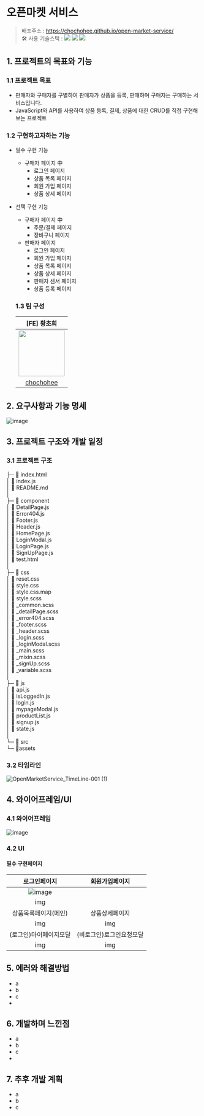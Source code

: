 # 오픈마켓 서비스
> 배포주소 : https://chochohee.github.io/open-market-service/ </br>
> 🛠 사용 기술스택 : <img src="https://img.shields.io/badge/html5-E34F26?style=for-the-badge&logo=html5&logoColor=white"> <img src="https://img.shields.io/badge/css-1572B6?style=for-the-badge&logo=css3&logoColor=white"> <img src="https://img.shields.io/badge/javascript-F7DF1E?style=for-the-badge&logo=javascript&logoColor=black"> </br>

## 1. 프로젝트의 목표와 기능
### 1.1 프로젝트 목표
- 판매자와 구매자를 구별하여 판매자가 상품을 등록, 판매하며 구매자는 구매하는 서비스입니다.
- JavaScript와 API를 사용하여 상품 등록, 결제, 상품에 대한 CRUD를 직접 구현해보는 프로젝트


### 1.2 구현하고자하는 기능
- 필수 구현 기능
  - 구매자 페이지 中
    - 로그인 페이지
    - 상품 목록 페이지
    - 회원 가입 페이지
    - 상품 상세 페이지
  
- 선택 구현 기능
  - 구매자 페이지 中
    - 주문/결제 페이지
    - 장바구니 페이지
  - 판매자 페이지
    - 로그인 페이지
    - 회원 가입 페이지
    - 상품 목록 페이지
    - 상품 상세 페이지
    - 판매자 센서 페이지
    - 상품 등록 페이지
   
  ### 1.3 팀 구성
  |[FE] 황초희|
  |:---:|
  |<img src = "https://github.com/user-attachments/assets/959ca3c8-a246-4c49-baff-1f341b91f006" width="120px" height="120px" />|
  |[chochohee](https://github.com/chochohee)|

## 2. 요구사항과 기능 명세
![image](https://github.com/user-attachments/assets/62599be3-2f29-47c8-9278-6bd505244b0e)

## 3. 프로젝트 구조와 개발 일정
### 3.1 프로젝트 구조
├─ 📄 index.html  
│  📄 index.js  
│  📄 README.md  
│  
├─ 📁 component  
│      📄 DetailPage.js  
│      📄 Error404.js  
│      📄 Footer.js  
│      📄 Header.js  
│      📄 HomePage.js  
│      📄 LoginModal.js  
│      📄 LoginPage.js  
│      📄 SignUpPage.js  
│      📄 test.html  
│  
├─ 📁 css  
│      📄 reset.css  
│      📄 style.css  
│      📄 style.css.map  
│      📄 style.scss  
│      📄 _common.scss  
│      📄 _detailPage.scss  
│      📄 _error404.scss  
│      📄 _footer.scss  
│      📄 _header.scss  
│      📄 _login.scss  
│      📄 _loginModal.scss  
│      📄 _main.scss  
│      📄 _mixin.scss  
│      📄 _signUp.scss  
│      📄 _variable.scss  
│  
├─ 📁 js  
│      📄 api.js  
│      📄 isLoggedIn.js  
│      📄 login.js  
│      📄 mypageModal.js  
│      📄 productList.js  
│      📄 signup.js  
│      📄 state.js  
│  
└─ 📁 src  
      └─ 📁assets  

### 3.2 타임라인
![OpenMarketService_TimeLine-001 (1)](https://github.com/user-attachments/assets/2390bb66-75b9-4e60-9f44-1eaebe507c30)



## 4. 와이어프레임/UI
  ### 4.1 와이어프레임
  ![image](https://github.com/user-attachments/assets/717505b7-0f20-492a-9709-15593ef4674d)

  ### 4.2 UI
  #### 필수 구현페이지
  |로그인페이지|회원가입페이지|
  |:---:|:---:|
  |![image](https://github.com/user-attachments/assets/35e8a12f-7b93-488b-a625-1d0f995eee71)
|img|
  |상품목록페이지(메인)|상품상세페이지|
  |img|img|
  |(로그인)마이페이지모달|(비로그인)로그인요청모달|
  |img|img|
  
## 5. 에러와 해결방법
  - a
  - b
  - c
  - 
## 6. 개발하며 느낀점
  - a
  - b
  - c
  - 
## 7. 추후 개발 계획
  - a
  - b
  - c

